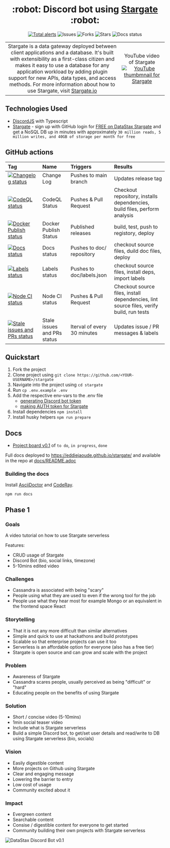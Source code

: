 

<h1 align="center">
  :robot: Discord bot using <a href="https://eddiejaoude.krtra.com/t/CiEQRydj4GdT">Stargate</a> :robot:
</h1>

<div align="center">

[![Total alerts](https://img.shields.io/lgtm/alerts/g/eddiejaoude/stargate.svg?logo=lgtm&logoWidth=18)](https://lgtm.com/projects/g/eddiejaoude/stargate/alerts/)
![Issues](https://img.shields.io/github/issues/eddiejaoude/stargate)
![Forks](https://img.shields.io/github/forks/eddiejaoude/stargate)
![Stars](https://img.shields.io/github/stars/eddiejaoude/stargate)
![Docs status](https://img.shields.io/github/license/eddiejaoude/stargate)

</div>

<table border="0">
  <tr>
    <td align="center">
      Stargate is a data gateway deployed between client applications and a database. It's built with extensibility as a first-class citizen and makes it easy to use a database for any application workload by adding plugin support for new APIs, data types, and access methods.
      For more information about how to use Stargate, visit <a href="https://stargate.io/">Stargate.io</a>
    </td>
    <td align="center">
      YouTube video of Stargate
      <a href="http://www.youtube.com/watch?v=2ltVf2EscmM">
        <img src="http://img.youtube.com/vi/2ltVf2EscmM/0.jpg" alt="YouTube thumbmnail for Stargate" />
      </a>
    </td>
  </tr>
</table>

## Technologies Used

- [DiscordJS](https://discordjs.guide) with Typescript
- [Stargate](http://stargate.io) - sign up with GitHub login for [FREE on DataStax Stargate](https://eddiejaoude.krtra.com/t/CiEQRydj4GdT) and get a NoSQL DB up in minutes with approximately `30 million reads, 5 million writes, and 40GB of storage per month for free`

## GitHub actions
| Tag | Name | Triggers | Results |
| :--- |  :---  |  :--- | :--- |
| [![Changelog status](https://github.com/eddiejaoude/stargate/workflows/Changelog/badge.svg)](https://github.com/eddiejaoude/stargate/actions/workflows/changelog.yml) | Change Log | Pushes to main branch | Updates release tag |
| [![CodeQL status](https://github.com/eddiejaoude/stargate/workflows/CodeQL/badge.svg)](https://github.com/eddiejaoude/stargate/actions/workflows/codeql.yml) | CodeQL Status | Pushes & Pull Request | Checkout repository, installs dependencies, build files, perform analysis |
| [![Docker Publish status](https://github.com/eddiejaoude/stargate/workflows/Publish%20Docker%20image/badge.svg)](https://github.com/eddiejaoude/stargate/actions/workflows/docker.yml) | Docker Publish Status | Published releases | build, test, push to registory, deploy |
| [![Docs status](https://github.com/eddiejaoude/stargate/workflows/Docs/badge.svg)](https://github.com/eddiejaoude/stargate/actions/workflows/docs.yml) | Docs status | Pushes to doc/ repository | checkout source files, duild doc files, deploy |
| [![Labels status](https://github.com/eddiejaoude/stargate/workflows/Import%20labels/badge.svg)](https://github.com/eddiejaoude/stargate/actions/workflows/labels.yml) | Labels status | Pushes to doc/labels.json | checkout source files, install deps, import labels |
| [![Node CI status](https://github.com/eddiejaoude/stargate/workflows/Node.js%20CI/badge.svg)](https://github.com/eddiejaoude/stargate/actions/workflows/node-ci.yml) | Node CI status | Pushes & Pull Request | Checkout source files, install dependencies, lint source files, verify build, run tests |
| [![Stale issues and PRs status](https://github.com/eddiejaoude/stargate/workflows/Mark%20stale%20issues%20and%20pull%20requests/badge.svg)](https://github.com/eddiejaoude/stargate/actions/workflows/stale.yml) | Stale issues and PRs status | Iterval of every 30 minutes | Updates issue / PR messages & labels |

## Quickstart

1. Fork the project
2. Clone project using `git clone https://github.com/<YOUR-USERNAME>/stargate`
3. Navigate into the project using `cd stargate`
4. Run `cp .env.example .env`
5. Add the respective env-vars to the .env file
    - [generating Discord bot token](https://discordjs.guide/preparations/setting-up-a-bot-application.html#keeping-your-token-safe)
    - [making AUTH token for Stargate](https://stargate.io/docs/stargate/1.0/developers-guide/authnz.html#_generate_an_auth_token)
6. Install dependencies `npm install`
7. Install husky helpers `npm run prepare`

## Docs

- [Project board v0.1](https://github.com/eddiejaoude/stargate/projects/1) of `to do`, `in progress`, `done`

Full docs deployed to https://eddiejaoude.github.io/stargate/ and available in the repo at [docs/README.adoc](docs/README.adoc)

### Building the docs

Install [AsciiDoctor](https://docs.asciidoctor.org/asciidoctor/latest/install/) and [CodeRay](https://docs.asciidoctor.org/asciidoctor/latest/syntax-highlighting/coderay/).

```
npm run docs
```

## Phase 1

### Goals

A video tutorial on how to use Stargate serverless

Features:

- CRUD usage of Stargate
- Discord Bot (bio, social links, timezone)
- 5-10mins edited video

### Challenges

- Cassandra is associated with being "scary"
- People using what they are used to even if the wrong tool for the job
- People use what they hear most for example Mongo or an equivalent in the frontend space React

### Storytelling

- That it is not any more difficult than similar alternatives
- Simple and quick to use at hackathons and build prototypes
- Scalable so that enterprise projects can use it too
- Serverless is an affordable option for everyone (also has a free tier)
- Stargate is open source and can grow and scale with the project

### Problem

- Awareness of Stargate
- Cassandra scares people, usually perceived as being "difficult" or "hard"
- Educating people on the benefits of using Stargate

### Solution

- Short / concise video (5-10mins)
- 1min social teaser video
- Include what is Stargate serverless
- Build a simple Discord bot, to get/set user details and read/write to DB using Stargate serverless (bio, socials)

### Vision

- Easily digestible content
- More projects on Github using Stargate
- Clear and engaging message
- Lowering the barrier to entry
- Low cost of usage
- Community excited about it

### Impact

- Evergreen content
- Searchable content
- Consise / digestible content for everyone to get started
- Community building their own projects with Stargate serverless

![DataStax Discord Bot v0.1](https://user-images.githubusercontent.com/624760/110018509-416c3200-7d1f-11eb-8f1b-444557401906.png)
